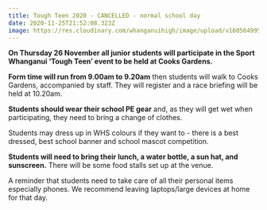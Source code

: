 ```yaml
---
title: Tough Teen 2020 - CANCELLED - normal school day
date: 2020-11-25T21:52:08.323Z
image: https://res.cloudinary.com/whanganuihigh/image/upload/v1605649956/Events/Tough_Teen_26_Nov_2020Mitre-10-MEGA-Tough-Teen-Race-Schedule-721x1024.png
---
```

**On Thursday 26 November all junior students will participate in the Sport Whanganui ‘Tough Teen’ event to be held at Cooks Gardens.** 

**Form time will run from 9.00am to 9.20am** then students will walk to Cooks Gardens, accompanied by staff. They will register and a race briefing will be held at 10.20am. 

**Students should wear their school PE gear** and, as they will get wet when participating, they need to bring a change of clothes. 

Students may dress up in WHS colours if they want to - there is a best dressed, best school banner and school mascot competition.

**Students will need to bring their lunch, a water bottle, a sun hat, and sunscreen.** There will be some food stalls set up at the venue. 

A reminder that students need to take care of all their personal items especially phones. We recommend leaving laptops/large devices at home for that day.